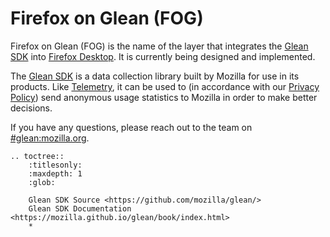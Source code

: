 # Firefox on Glean (FOG)

Firefox on Glean (FOG) is the name of the layer that integrates the
[Glean SDK][glean-sdk] into
[Firefox Desktop](https://www.firefox.com/).
It is currently being designed and implemented.

The [Glean SDK][glean-sdk]
is a data collection library built by Mozilla for use in its products.
Like [Telemetry][telemetry], it can be used to
(in accordance with our [Privacy Policy][privacy-policy])
send anonymous usage statistics to Mozilla in order to make better decisions.

If you have any questions, please reach out to the team on
[#glean:mozilla.org][glean-matrix].

```eval_rst
.. toctree::
    :titlesonly:
    :maxdepth: 1
    :glob:

    Glean SDK Source <https://github.com/mozilla/glean/>
    Glean SDK Documentation <https://mozilla.github.io/glean/book/index.html>
    *

```
[telemetry]: ../telemetry
[glean-sdk]: https://github.com/mozilla/glean/
[book-of-glean]: https://mozilla.github.io/glean/book/index.html
[privacy-policy]: https://www.mozilla.org/privacy/
[glean-matrix]: https://chat.mozilla.org/#/room/#glean:mozilla.org
